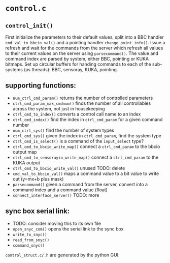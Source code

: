 `control.c`
===========

`control_init()`
----------------
First initialize the parameters to their default values, split into a BBC handler `cmd_val_to_bbcio_val()` and a pointing handler `change_point_info()`. Issue a refresh and wait for the commands from the server which refresh all values to their current values on the server using `parsecommand()`. The value and command index are parsed by system, either BBC, pointing or KUKA bitmaps. Set up circular buffers for handing commands to each of the sub-systems (as threads): BBC, sensoray, KUKA, pointing.

supporting functions:
---------------------
* `num_ctrl_cmd_param()` returns the number of controlled parameters
* `ctrl_cmd_param_max_cmdnum()` finds the number of all controllables across the system, not just in housekeeping
* `ctrl_cmd_to_index()` converts a control call name to an index
* `ctrl_cmd_index()` find the index in `ctrl_cmd_param` for a given command number
* `num_ctrl_sys()` find the number of system types
* `ctrl_cmd_sys()` given the index in `ctrl_cmd_param`, find the system type
* `ctrl_cmd_is_select()` is a command of the `input_select` type?
* `ctrl_cmd_to_bbcio_write_map()` connect a `ctrl_cmd_param` to the bbcio output map
* `ctrl_cmd_to_sensorayio_write_map()` connect a `ctrl_cmd_param` to the KUKA output
* `ctrl_cmd_to_bbcio_write_val()` unused TODO: delete
* `cmd_val_to_bbcio_val()` maps a command value to a bit value to write out (y=mx+b plus mask)
* `parsecommand()` given a command from the server, convert into a command index  and a command value (float)
* `connect_interface_server()` TODO: more

sync box serial link:
---------------------
* TODO: consider moving this to its own file
* `open_snyc_com()` opens the serial link to the sync box
* `write_to_snyc()`
* `read_from_snyc()`
* `command_snyc()`

`control_struct.c/.h` are generated by the python GUI.

